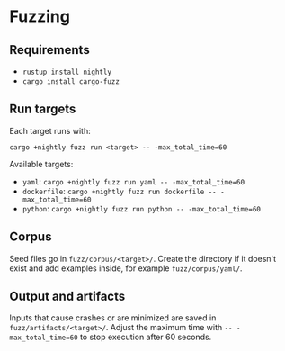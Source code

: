 # Fuzzing

## Requirements
- `rustup install nightly`
- `cargo install cargo-fuzz`

## Run targets
Each target runs with:

```
cargo +nightly fuzz run <target> -- -max_total_time=60
```

Available targets:

- `yaml`: `cargo +nightly fuzz run yaml -- -max_total_time=60`
- `dockerfile`: `cargo +nightly fuzz run dockerfile -- -max_total_time=60`
- `python`: `cargo +nightly fuzz run python -- -max_total_time=60`

## Corpus
Seed files go in `fuzz/corpus/<target>/`.
Create the directory if it doesn't exist and add examples inside, for example `fuzz/corpus/yaml/`.

## Output and artifacts
Inputs that cause crashes or are minimized are saved in `fuzz/artifacts/<target>/`. Adjust the maximum time with `-- -max_total_time=60` to stop execution after 60 seconds.
